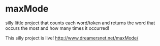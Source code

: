 # maxMode
silly little project that counts each word/token and returns the word that occurs the most and how many times it occurred!

This silly project is live!
http://www.dreamersnet.net/maxMode/
